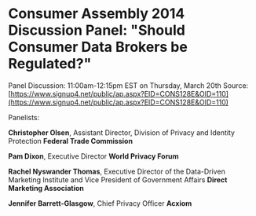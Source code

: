 
# Consumer Assembly 2014 Discussion Panel: "Should Consumer Data Brokers be Regulated?"
Panel Discussion: 11:00am-12:15pm EST on Thursday, March 20th
Source: [https://www.signup4.net/public/ap.aspx?EID=CONS128E&OID=110](https://www.signup4.net/public/ap.aspx?EID=CONS128E&OID=110)      

Panelists: 

**Christopher Olsen**, Assistant Director, Division of Privacy and Identity Protection
**Federal Trade Commission**

**Pam Dixon**, Executive Director
**World Privacy Forum** 

**Rachel Nyswander Thomas**, Executive Director of the Data-Driven Marketing Institute and Vice President of Government Affairs
**Direct Marketing Association**

**Jennifer Barrett-Glasgow**, Chief Privacy Officer
**Acxiom**
